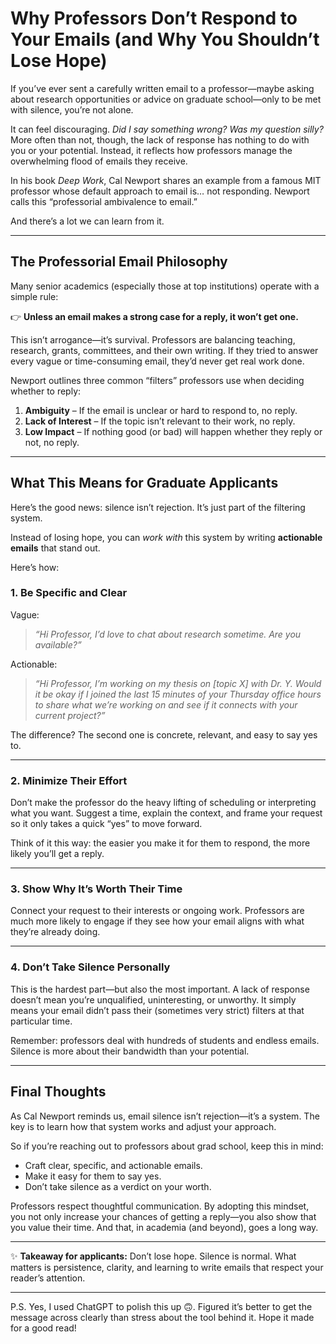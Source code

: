 # Why Professors Don’t Respond to Your Emails (and Why You Shouldn’t Lose Hope)

If you’ve ever sent a carefully written email to a professor—maybe asking about research opportunities or advice on graduate school—only to be met with silence, you’re not alone.

It can feel discouraging. *Did I say something wrong? Was my question silly?* More often than not, though, the lack of response has nothing to do with you or your potential. Instead, it reflects how professors manage the overwhelming flood of emails they receive.

In his book *Deep Work*, Cal Newport shares an example from a famous MIT professor whose default approach to email is… not responding. Newport calls this “professorial ambivalence to email.”

And there’s a lot we can learn from it.

---

## The Professorial Email Philosophy

Many senior academics (especially those at top institutions) operate with a simple rule:

👉 **Unless an email makes a strong case for a reply, it won’t get one.**

This isn’t arrogance—it’s survival. Professors are balancing teaching, research, grants, committees, and their own writing. If they tried to answer every vague or time-consuming email, they’d never get real work done.

Newport outlines three common “filters” professors use when deciding whether to reply:

1. **Ambiguity** – If the email is unclear or hard to respond to, no reply.
2. **Lack of Interest** – If the topic isn’t relevant to their work, no reply.
3. **Low Impact** – If nothing good (or bad) will happen whether they reply or not, no reply.

---

## What This Means for Graduate Applicants

Here’s the good news: silence isn’t rejection. It’s just part of the filtering system.

Instead of losing hope, you can *work with* this system by writing **actionable emails** that stand out.

Here’s how:

### 1. Be Specific and Clear

Vague:

> *“Hi Professor, I’d love to chat about research sometime. Are you available?”*

Actionable:

> *“Hi Professor, I’m working on my thesis on \[topic X] with Dr. Y. Would it be okay if I joined the last 15 minutes of your Thursday office hours to share what we’re working on and see if it connects with your current project?”*

The difference? The second one is concrete, relevant, and easy to say yes to.

---

### 2. Minimize Their Effort

Don’t make the professor do the heavy lifting of scheduling or interpreting what you want. Suggest a time, explain the context, and frame your request so it only takes a quick “yes” to move forward.

Think of it this way: the easier you make it for them to respond, the more likely you’ll get a reply.

---

### 3. Show Why It’s Worth Their Time

Connect your request to their interests or ongoing work. Professors are much more likely to engage if they see how your email aligns with what they’re already doing.

---

### 4. Don’t Take Silence Personally

This is the hardest part—but also the most important. A lack of response doesn’t mean you’re unqualified, uninteresting, or unworthy. It simply means your email didn’t pass their (sometimes very strict) filters at that particular time.

Remember: professors deal with hundreds of students and endless emails. Silence is more about their bandwidth than your potential.

---

## Final Thoughts

As Cal Newport reminds us, email silence isn’t rejection—it’s a system. The key is to learn how that system works and adjust your approach.

So if you’re reaching out to professors about grad school, keep this in mind:

* Craft clear, specific, and actionable emails.
* Make it easy for them to say yes.
* Don’t take silence as a verdict on your worth.

Professors respect thoughtful communication. By adopting this mindset, you not only increase your chances of getting a reply—you also show that you value their time. And that, in academia (and beyond), goes a long way.

---

✨ **Takeaway for applicants:** Don’t lose hope. Silence is normal. What matters is persistence, clarity, and learning to write emails that respect your reader’s attention.

---

P.S. Yes, I used ChatGPT to polish this up 🙃. Figured it’s better to get the message across clearly than stress about the tool behind it. Hope it made for a good read!
